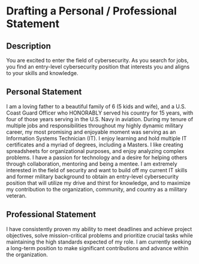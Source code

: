 <h1>Drafting a Personal / Professional Statement</h1>

<h2>Description</h2>
You are excited to enter the field of cybersecurity. As you search for jobs, you find an entry-level cybersecurity position that interests you and aligns to your skills and knowledge. 
<br />


<h2>Personal Statement</h2>

I am a loving father to a beautiful family of 6 (5 kids and wife), and a U.S. Coast Guard Officer who HONORABLY served his country for 15 years, with four of those years serving in the U.S. Navy in aviation.  During my tenure of multiple jobs and responsibilities throughout my highly dynamic military career, my most promising and enjoyable moment was serving as an Information Systems Technician (IT).  I enjoy learning and hold multiple IT certificates and a myriad of degrees, including a Masters.  I like creating spreadsheets for organizational purposes, and enjoy analyzing complex problems.  I have a passion for technology and a desire for helping others through collaboration, mentoring and being a mentee.  I am extremely interested in the field of security and want to build off my current IT skills and former military background to obtain an entry-level cybersecurity position that will utilize my drive and thirst for knowledge, and to maximize my contribution to the organization, community, and country as a military veteran.

<h2>Professional Statement</h2>

I have consistently proven my ability to meet deadlines and achieve project objectives, solve mission-critical problems and prioritize crucial tasks while maintaining the high standards expected of my role. I am currently seeking a long-term position to make significant contributions and advance within the organization.

<!--
 ```diff
- text in red
+ text in green
! text in orange
# text in gray
@@ text in purple (and bold)@@
```
--!>
